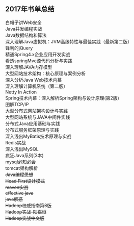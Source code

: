 2017年书单总结
--
白帽子讲Web安全  
Java并发编程实战    
Java数据结构和算法  
深入理解Java虚拟机：JVM高级特性与最佳实践（最新第二版）  
锋利的jQuery  
精通Spring4.x企业应用开发实战  
看透springMvc源代码分析与实践  
深入理解JAVA内存模型    
大型网站技术架构：核心原理与案例分析  
深入分析Java Web技术内幕  
深入理解计算机系统（第二版）  
Netty In Action    
Spring技术内幕：深入解析Spring架构与设计原理(第2版)  
图解TCP/IP  
大型分布式网站架构设计与实践  
大型网站系统与JAVA中间件实践  
分布式Java应用基础与实践  
分布式服务框架原理与实践  
深入浅出MyBatis技术原理与实战  
Redis实战  
深入浅出MySQL  
疯狂Java系列(3本)  
mysql必知必会  
tomcat架构解析  
~~Java编程思想  
Head First设计模式  
maven实战  
effective java  
java解惑  
Hadoop权威指南第3版  
Hadoop实战-陆嘉恒  
Hadoop实战中文版~~  